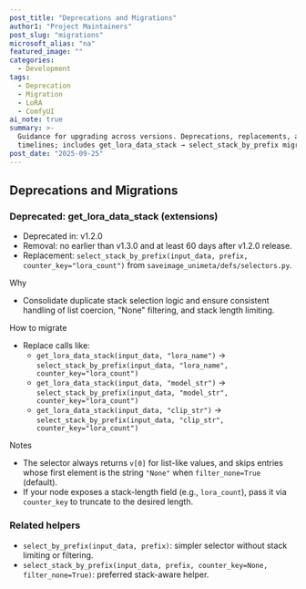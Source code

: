 ```yaml
---
post_title: "Deprecations and Migrations"
author1: "Project Maintainers"
post_slug: "migrations"
microsoft_alias: "na"
featured_image: ""
categories:
  - Development
tags:
  - Deprecation
  - Migration
  - LoRA
  - ComfyUI
ai_note: true
summary: >-
  Guidance for upgrading across versions. Deprecations, replacements, and
  timelines; includes get_lora_data_stack → select_stack_by_prefix migration.
post_date: "2025-09-25"
---
```


## Deprecations and Migrations

### Deprecated: get_lora_data_stack (extensions)
- Deprecated in: v1.2.0
- Removal: no earlier than v1.3.0 and at least 60 days after v1.2.0 release.
- Replacement: `select_stack_by_prefix(input_data, prefix, counter_key="lora_count")` from `saveimage_unimeta/defs/selectors.py`.

Why
- Consolidate duplicate stack selection logic and ensure consistent handling of list coercion, "None" filtering, and stack length limiting.

How to migrate
- Replace calls like:
  - `get_lora_data_stack(input_data, "lora_name")` → `select_stack_by_prefix(input_data, "lora_name", counter_key="lora_count")`
  - `get_lora_data_stack(input_data, "model_str")` → `select_stack_by_prefix(input_data, "model_str", counter_key="lora_count")`
  - `get_lora_data_stack(input_data, "clip_str")` → `select_stack_by_prefix(input_data, "clip_str", counter_key="lora_count")`

Notes
- The selector always returns `v[0]` for list-like values, and skips entries whose first element is the string `"None"` when `filter_none=True` (default).
- If your node exposes a stack-length field (e.g., `lora_count`), pass it via `counter_key` to truncate to the desired length.

### Related helpers
- `select_by_prefix(input_data, prefix)`: simpler selector without stack limiting or filtering.
- `select_stack_by_prefix(input_data, prefix, counter_key=None, filter_none=True)`: preferred stack-aware helper.
